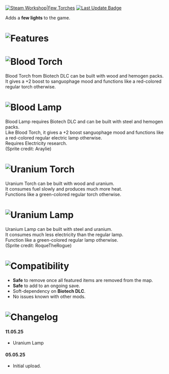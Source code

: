 [![Steam Workshop|Few Torches](https://img.shields.io/steam/subscriptions/3476094241?style=for-the-badge&logo=steam&label=Few%20Torches&labelColor=blue)](https://steamcommunity.com/sharedfiles/filedetails/?id=3476094241)
[![Last Update Badge](https://img.shields.io/steam/update-date/3476094241?style=for-the-badge&label=Last%20update)](https://github.com/Tea-Cup/RW_FewTorches/releases/latest)

Adds a **few lights** to the game.

# ![Features](https://i.postimg.cc/zBzB6kTG/h-Features.png)

# ![Blood Torch](https://i.postimg.cc/nhyQkNzq/blood-torch.png)

Blood Torch from Biotech DLC can be built with wood and hemogen packs.  
It gives a +2 boost to sanguophage mood and functions like a red-colored regular torch otherwise.

# ![Blood Lamp](https://i.postimg.cc/0yMw7988/blood-lamp.png)

Blood Lamp requires Biotech DLC and can be built with steel and hemogen packs.  
Like Blood Torch, it gives a +2 boost sanguophage mood and functions like a red-colored regular electric lamp otherwise.  
Requires Electricity research.  
(Sprite credit: Araylie)

# ![Uranium Torch](https://i.postimg.cc/mr716VzJ/uranium.png)

Uranium Torch can be built with wood and uranium.  
It consumes fuel slowly and produces much more heat.  
Functions like a green-colored regular torch otherwise.

# ![Uranium Lamp](https://i.postimg.cc/K8v6j44Q/uranium-lamp.png)

Uranium Lamp can be built with steel and uranium.  
It consumes much less electricity than the regular lamp.  
Function like a green-colored regular lamp otherwise.  
(Sprite credit: RoqueTheRogue)

# ![Compatibility](https://i.postimg.cc/3NWwJJSM/h-Compatibility.png)

- **Safe** to remove once all featured items are removed from the map.
- **Safe** to add to an ongoing save.
- Soft-dependency on **Biotech DLC**.
- No issues known with other mods.

# ![Changelog](https://i.postimg.cc/k4T4mtyF/h-Changelog.png)

#### 11.05.25

- Uranium Lamp

#### 05.05.25

- Initial upload.
